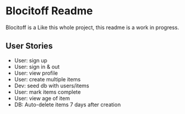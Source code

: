 # Blocitoff Readme

Blocitoff is a Like this whole project, this readme is a work in progress.

## User Stories
* User: sign up
* User: sign in & out
* User: view profile
* User: create multiple items
* Dev: seed db with users/items
* User: mark items complete
* User: view age of item
* DB: Auto-delete items 7 days after creation
